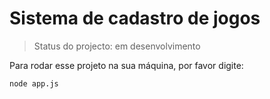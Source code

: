 <h1>Sistema de cadastro de jogos</h1>

> Status do projecto: em desenvolvimento

Para rodar esse projeto na sua máquina, por favor digite:

```
node app.js
```
